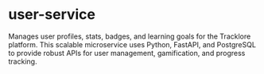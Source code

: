 # user-service
Manages user profiles, stats, badges, and learning goals for the Tracklore platform. This scalable microservice uses Python, FastAPI, and PostgreSQL to provide robust APIs for user management, gamification, and progress tracking.

